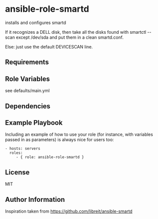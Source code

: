 ansible-role-smartd
=========

installs and configures smartd

If it recognizes a DELL disk, then take all the disks found with smartctl --scan except /dev/sda and put them in a clean smartd.conf.

Else: just use the default DEVICESCAN line.

Requirements
------------


Role Variables
--------------

see defaults/main.yml

Dependencies
------------


Example Playbook
----------------

Including an example of how to use your role (for instance, with variables passed in as parameters) is always nice for users too:

    - hosts: servers
      roles:
         - { role: ansible-role-smartd }

License
-------

MIT

Author Information
------------------

Inspiration taken from https://github.com/libreit/ansible-smartd
